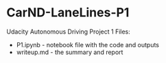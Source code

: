 # CarND-LaneLines-P1
Udacity Autonomous Driving Project 1
Files:
* P1.ipynb - notebook file with the code and outputs
* writeup.md - the summary and report
